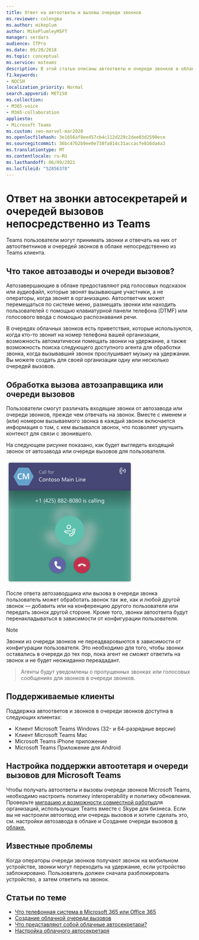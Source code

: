 ```yaml
---
title: Ответ на автоответы и вызовы очереди звонков
ms.reviewer: colongma
ms.author: mikeplum
author: MikePlumleyMSFT
manager: serdars
audience: ITPro
ms.date: 09/20/2018
ms.topic: conceptual
ms.service: msteams
description: В этой статье описаны автоответы и очереди звонков в облаке, а также объясняется, как можно отвечать на эти звонки в Teams.
f1.keywords:
- NOCSH
localization_priority: Normal
search.appverid: MET150
ms.collection:
- M365-voice
- M365-collaboration
appliesto:
- Microsoft Teams
ms.custom: seo-marvel-mar2020
ms.openlocfilehash: 3e1656af8ee457cb4c112d229c2dee03d2590ece
ms.sourcegitcommit: 36bc47b2b9ee0e738fa814c31accacfe816da4a3
ms.translationtype: MT
ms.contentlocale: ru-RU
ms.lasthandoff: 06/09/2021
ms.locfileid: "52856378"
---
```

# <a name="answer-auto-attendant-and-call-queue-calls-directly-from-teams"></a>Ответ на звонки автосекретарей и очередей вызовов непосредственно из Teams

Teams пользователи могут принимать звонки и отвечать на них от автоответников и очередей звонков в облаке непосредственно из Teams клиента.

## <a name="what-are-auto-attendants-and-call-queues"></a>Что такое автозаводы и очереди вызовов?

Автозавершающие в облаке предоставляют ряд голосовых подсказок или аудиофайл, которые звонят вызывающие участники, а не операторы, когда звонят в организацию. Автоответчик может перемещаться по системе меню, размещать звонки или находить пользователей с помощью клавиатурной панели телефона (DTMF) или голосового ввода с помощью распознавания речи.

В очередях облачных звонков есть приветствия, которые используются, когда кто-то звонит на номер телефона вашей организации, возможность автоматически помещать звонки на удержание, а также возможность поиска следующего доступного агента для обработки звонка, когда вызывавший звонок прослушивает музыку на удержании. Вы можете создать для своей организации одну или несколько очередей вызовов.

## <a name="handling-an-auto-attendant-or-call-queue-call"></a>Обработка вызова автозаправщика или очереди вызовов

Пользователи смогут различать входящие звонки от автозавода или очереди звонков, прежде чем отвечать на звонок. Вместе с именем и (или) номером вызываемого звонка в каждый звонок включается информация о том, с кем вызывался звонок, что позволяет улучшить контекст для связи с звонившего.

На следующем рисунке показано, как будет выглядеть входящий звонок от автозавода или очереди вызовов для пользователя.

![Снимок экрана: уведомление о входящих звонках](media/answer-auto-attendant-and-call-queue-calls-image1.png)

После ответа автозаводщика или вызова в очереди звонка пользователь может обработать звонок так же, как и любой другой звонок &#x2014; добавить или на конференцию другого пользователя или передать звонок другой стороне. Кроме того, звонки автоответа будут перенакладываться в зависимости от конфигурации пользователя.

> [!NOTE] 
> Звонки из очереди звонков не переадваровыются в зависимости от конфигурации пользователя. Это необходимо для того, чтобы звонки оставались в очереди до тех пор, пока агент не сможет ответить на звонок и не будет неожиданно переададант.

> Агенты будут уведомлены о пропущенных звонках или голосовых сообщениях для звонков в очереди звонков.

## <a name="supported-clients"></a>Поддерживаемые клиенты

Поддержка автоответов и звонков в очереди звонков доступна в следующих клиентах:

-    Клиент Microsoft Teams Windows (32- и 64-разрядные версии)
-    Клиент Microsoft Teams Mac
-    Microsoft Teams iPhone приложение
-    Microsoft Teams Приложение для Android

## <a name="configure-auto-attendant-and-call-queue-support-for-microsoft-teams"></a>Настройка поддержки автоотетаря и очереди вызовов для Microsoft Teams

Чтобы получать автоответы и вызовы очереди звонков Microsoft Teams, необходимо настроить политику interoperability и политику обновления. Проверьте [миграцию и возможности совместной работы](migration-interop-guidance-for-teams-with-skype.md)для организаций, использующих Teams вместе с Skype для бизнеса. Если вы не настроили автоотвод или очередь вызовов [](create-a-phone-system-auto-attendant.md) и хотите сделать это, см. настройки автозавода в облаке и Создание очереди вызовов [в облаке.](create-a-phone-system-call-queue.md)

## <a name="known-issues"></a>Известные проблемы

Когда операторы очереди звонков получают звонок на мобильном устройстве, звонки могут переходить на удержание, если устройство заблокировано. Пользователь должен сначала разблокировать устройство, а затем ответить на звонок.


## <a name="related-topics"></a>Статьи по теме

-    [Что телефонная система в Microsoft 365 или Office 365](what-is-phone-system-in-office-365.md)
-    [Создание облачной очереди вызовов](create-a-phone-system-call-queue.md)
-    [Что представляют собой облачные автосекретари?](what-are-phone-system-auto-attendants.md)
-    [Настройка облачного автосекретаря](create-a-phone-system-auto-attendant.md)

